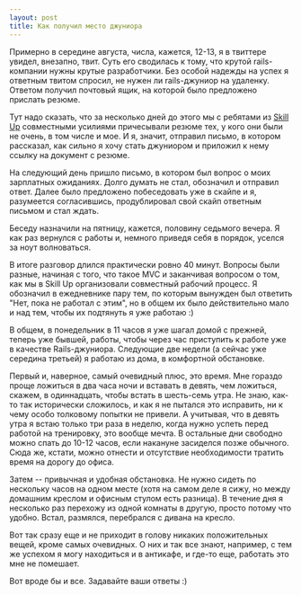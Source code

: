 ```yaml
---
layout: post
title: Как получил место джуниора
---
```



Примерно в середине августа, числа, кажется, 12-13, я в твиттере увидел, внезапно, твит. Суть его сводилась к тому, что крутой rails-компании нужны крутые разработчики. Без особой надежды на успех я ответным твитом спросил, не нужен ли rails-джуниор на удаленку. Ответом получил почтовый ящик, на которой было предложено прислать резюме.

Тут надо сказать, что за несколько дней до этого мы с ребятами из [Skill Up](http://skillup.club/) совместными усилиями причесывали резюме тех, у кого они были не очень, в том числе и мое. И я, значит, отправил письмо, в котором рассказал, как сильно я хочу стать джуниором и приложил к нему ссылку на документ с резюме.

На следующий день пришло письмо, в котором был вопрос о моих зарплатных ожиданиях. Долго думать не стал, обозначил и отправил ответ. Далее было предложено побеседовать уже в скайпе и я, разумеется согласившись, продублировал свой скайп ответным письмом и стал ждать. 

Беседу назначили на пятницу, кажется, половину седьмого вечера. Я как раз вернулся с работы и, немного приведя себя в порядок, уселся за ноут волноваться.

В итоге разговор длился практически ровно 40 минут. Вопросы были разные, начиная с того, что такое MVC и заканчивая вопросом о том, как мы в Skill Up организовали совместный рабочий процесс. Я обозначил в ежедневнике пару тем, по которым вынужден был ответить "Нет, пока не работал с этим", но в общем их было действительно мало и над тем, чтобы их подтянуть я уже работаю :)

В общем, в понедельник в 11 часов я уже шагал домой с прежней, теперь уже бывшей, работы, чтобы через час приступить к работе уже в качестве Rails-джуниора. Следующие две недели (а сейчас уже середина третьей) я работаю из дома, в комфортной обстановке.

Первый и, наверное, самый очевидный плюс, это время. Мне гораздо проще ложиться в два часа ночи и вставать в девять, чем ложиться, скажем, в одиннадцать, чтобы встать в шесть-семь утра. Не знаю, как-то так исторически сложилось, и как я не пытался это исправить, ни к чему особо толковому попытки не привели. А учитывая, что в девять утра я встаю только три раза в неделю, когда нужно успеть перед работой на тренировку, это вообще мечта. В остальные дни свободно можно спать до 10-12 часов, если накануне засиделся позже обычного. Сюда же, кстати, можно отнести и отсутствие необходимости тратить время на дорогу до офиса.

Затем -- привычная и удобная обстановка. Не нужно сидеть по нескольку часов на одном месте (хотя на самом деле я сижу, но между домашним креслом и офисным стулом есть разница). В течение дня я несколько раз перехожу из одной комнаты в другую, просто потому что удобно. Встал, размялся, перебрался с дивана на кресло.

Вот так сразу еще и не приходит в голову никаких положительных вещей, кроме самых очевидных. О них и так все знают, например, с тем же успехом я могу находиться и в антикафе, и где-то еще, работать это мне не помешает. 

Вот вроде бы и все. Задавайте ваши ответы :)